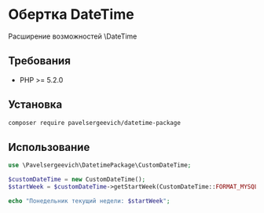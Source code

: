 # Обертка DateTime
Расширение возможностей \DateTime

## Требования

- PHP >= 5.2.0

## Установка

```bash
composer require pavelsergeevich/datetime-package
```

## Использование 
```php
use \Pavelsergeevich\DatetimePackage\CustomDateTime;

$customDateTime = new CustomDateTime();
$startWeek = $customDateTime->getStartWeek(CustomDateTime::FORMAT_MYSQL);

echo "Понедельник текущий недели: $startWeek";
```